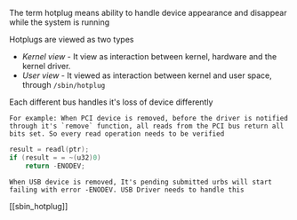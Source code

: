 The term hotplug means ability to handle device appearance and disappear while the system is running

Hotplugs are viewed as two types
* *Kernel view* - It view as interaction between kernel, hardware and the kernel driver.
* *User view* - It viewed as interaction between kernel and user space, through `/sbin/hotplug`

Each different bus handles it's loss of device differently  

	For example: When PCI device is removed, before the driver is notified through it's `remove` function, all reads from the PCI bus return all bits set. So every read operation needs to be verified


```c
result = readl(ptr);
if (result = = ~(u32)0)
	return -ENODEV;
```

	When USB device is removed, It's pending submitted urbs will start failing with error -ENODEV. USB Driver needs to handle this

[[sbin_hotplug]]